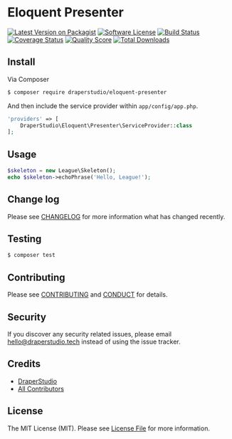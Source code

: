# Eloquent Presenter

[![Latest Version on Packagist][ico-version]][link-packagist]
[![Software License][ico-license]](LICENSE.md)
[![Build Status][ico-travis]][link-travis]
[![Coverage Status][ico-scrutinizer]][link-scrutinizer]
[![Quality Score][ico-code-quality]][link-code-quality]
[![Total Downloads][ico-downloads]][link-downloads]

## Install

Via Composer

``` bash
$ composer require draperstudio/eloquent-presenter
```

And then include the service provider within `app/config/app.php`.

``` php
'providers' => [
    DraperStudio\Eloquent\Presenter\ServiceProvider::class
];
```

## Usage

``` php
$skeleton = new League\Skeleton();
echo $skeleton->echoPhrase('Hello, League!');
```

## Change log

Please see [CHANGELOG](CHANGELOG.md) for more information what has changed recently.

## Testing

``` bash
$ composer test
```

## Contributing

Please see [CONTRIBUTING](.github/CONTRIBUTING.md) and [CONDUCT](CONDUCT.md) for details.

## Security

If you discover any security related issues, please email hello@draperstudio.tech instead of using the issue tracker.

## Credits

- [DraperStudio][link-author]
- [All Contributors][link-contributors]

## License

The MIT License (MIT). Please see [License File](LICENSE.md) for more information.

[ico-version]: https://img.shields.io/packagist/v/DraperStudio/eloquent-presenter.svg?style=flat-square
[ico-license]: https://img.shields.io/badge/license-MIT-brightgreen.svg?style=flat-square
[ico-travis]: https://img.shields.io/travis/DraperStudio/Eloquent-Presenter/master.svg?style=flat-square
[ico-scrutinizer]: https://img.shields.io/scrutinizer/coverage/g/DraperStudio/eloquent-presenter.svg?style=flat-square
[ico-code-quality]: https://img.shields.io/scrutinizer/g/DraperStudio/eloquent-presenter.svg?style=flat-square
[ico-downloads]: https://img.shields.io/packagist/dt/DraperStudio/eloquent-presenter.svg?style=flat-square

[link-packagist]: https://packagist.org/packages/DraperStudio/eloquent-presenter
[link-travis]: https://travis-ci.org/DraperStudio/Eloquent-Presenter
[link-scrutinizer]: https://scrutinizer-ci.com/g/DraperStudio/eloquent-presenter/code-structure
[link-code-quality]: https://scrutinizer-ci.com/g/DraperStudio/eloquent-presenter
[link-downloads]: https://packagist.org/packages/DraperStudio/eloquent-presenter
[link-author]: https://github.com/DraperStudio
[link-contributors]: ../../contributors
